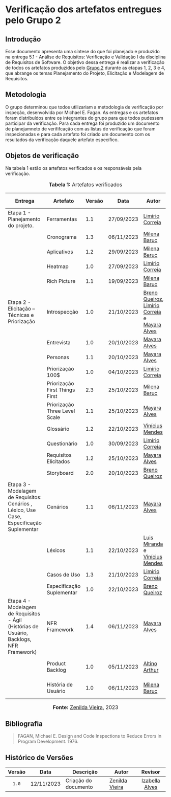 # Verificação dos artefatos entregues pelo Grupo 2

## Introdução

Esse documento apresenta uma síntese do que foi planejado e produzido na entrega 5.1 - Análise de Requisitos: Verificação e Validação I da disciplina de Requisitos de Software. O objetivo dessa entrega é realizar a verificação de todos os artefatos produzidos pelo [Grupo 2](https://requisitos-de-software.github.io/2023.2-Carteira_Digital_de_Transito/) durante as etapas 1, 2, 3 e 4, que abrange os temas Planejamento do Projeto, Elicitação e Modelagem de Requisitos.

## Metodologia

O grupo determinou que todos utilizariam a metodologia de verificação por inspeção, desenvolvida por Michael E. Fagan. As entregas e os artefatos foram distribuídos entre os integrantes do grupo para que todos pudessem participar da verificação. Para cada entrega foi produzido um documento de planejamneto de verififcação com as listas de verificação que foram inspecionadas e para cada artefato foi criado um documento com os resultados da verificação daquele artefato específico.

## Objetos de verificação

Na tabela 1 estão os artefatos verificados e os responsáveis pela verificação.

<div align="center">
<font size="3"><p style="text-align: center"><b>Tabela 1:</b> Artefatos verificados</p></font>

<table>
  <thead>
    <tr>
      <th>Entrega</th>
      <th>Artefato</th>
      <th>Versão</th>
      <th>Data</th>
      <th>Autor</th>
      <th>Verificado por</th>
    </tr>
  </thead>
  <tbody>
    <tr>
      <td>Etapa 1 - Planejamento do projeto.</td>
      <td>Ferramentas</td>
      <td>1.1</td>
      <td>27/09/2023</td>
      <td><a href="https://github.com/LimirioGuimaraes">Limírio Correia</a></td>
      <td><a href="https://github.com/GZaranza">Gabriel Zaranza</a></td>
    </tr>
    <tr>
      <td></td>
      <td>Cronograma</td>
      <td>1.3</td>
      <td>06/11/2023</td>
      <td><a href="https://github.com/MilenaBaruc">Milena Baruc</a></td>
      <td><a href="https://github.com/GZaranza">Gabriel Zaranza</a></td>
    </tr>
    <tr>
      <td></td>
      <td>Aplicativos</td>
      <td>1.2</td>
      <td>29/09/2023</td>
      <td><a href="https://github.com/MilenaBaruc">Milena Baruc</a></td>
      <td><a href="https://github.com/GZaranza">Gabriel Zaranza</a></td>
    </tr>
    <tr>
      <td></td>
      <td>Heatmap</td>
      <td>1.0</td>
      <td>27/09/2023</td>
      <td><a href="https://github.com/LimirioGuimaraes">Limírio Correia</a></td>
      <td><a href="https://github.com/GZaranza">Gabriel Zaranza</a></td>
    </tr>
    <tr>
      <td></td>
      <td>Rich Picture</td>
      <td>1.1</td>
      <td>19/09/2023</td>
      <td><a href="https://github.com/MilenaBaruc">Milena Baruc</a></td>
      <td><a href="https://github.com/GZaranza">Gabriel Zaranza</a></td>
    </tr>
    <tr>
      <td>Etapa 2 - Elicitação – Técnicas e Priorização</td>
      <td>Introspecção</td>
      <td>1.0</td>
      <td>21/10/2023</td>
      <td><a href="https://github.com/brenob6">Breno Queiroz</a>, <br> <a href="https://github.com/LimirioGuimaraes">Limírio Correia</a> e <br> <a href="https://github.com/Mayara-tech">Mayara Alves</a></td>
      <td><a href="https://github.com/Lucas13032003">Lucas Victor</a></td>
    </tr>
    <tr>
        <td></td>
        <td>Entrevista</td>
        <td>1.0</td>
        <td>20/10/2023</td>
        <td><a href="https://github.com/Mayara-tech">Mayara Alves</a></td>
        <td><a href="https://github.com/Lucas13032003">Lucas Victor</a></td>
    </tr>
    <tr>
        <td></td>
        <td>Personas</td>
        <td>1.1</td>
        <td>20/10/2023</td>
        <td><a href="https://github.com/Mayara-tech">Mayara Alves</a></td>
        <td><a href="https://github.com/Lucas13032003">Lucas Victor</a></td>
    </tr>
    <tr>
        <td></td>
        <td>Priorização 100$</td>
        <td>1.0</td>
        <td>04/10/2023</td>
        <td><a href="https://github.com/LimirioGuimaraes">Limírio Correia</a></td>
        <td><a href="https://github.com/lucassouzs">Lucas Ribeiro</a></td>
    </tr>
    <tr>
    <td></td>
        <td>Priorização First Things First</td>
        <td>2.3</td>
        <td>25/10/2023</td>
        <td><a href="https://github.com/MilenaBaruc">Milena Baruc</a></td>
        <td><a href="https://github.com/lucassouzs">Lucas Ribeiro</a></td>
    </tr>
    <tr>
        <td></td>
        <td>Priorização Three Level Scale</td>
        <td>1.1</td>
        <td>25/10/2023</td>
        <td><a href="https://github.com/Mayara-tech">Mayara Alves</a></td>
        <td><a href="https://github.com/lucassouzs">Lucas Ribeiro</a></td>
    </tr>
    <tr>
        <td></td>
        <td>Glossário</td>
        <td>1.2</td>
        <td>22/10/2023</td>
        <td><a href="https://github.com/yabamiah">Vinícius Mendes</a></td>
        <td><a href="https://github.com/lucassouzs">Lucas Ribeiro</a></td>
    </tr>
    <tr>
        <td></td>
        <td>Questionário</td>
        <td>1.0</td>
        <td>30/09/2023</td>
        <td><a href="https://github.com/LimirioGuimaraes">Limírio Correia</a></td>
        <td><a href="https://github.com/lucassouzs">Lucas Ribeiro</a></td>
    </tr>
    <tr>
        <td></td>
        <td>Requisitos Elicitados</td>
        <td>1.2</td>
        <td>25/10/2023</td>
        <td><a href="https://github.com/Mayara-tech">Mayara Alves</a></td>
        <td><a href="https://github.com/lucassouzs">Lucas Ribeiro</a></td>
    </tr>
    <tr>
        <td></td>
        <td>Storyboard</td>
        <td>2.0</td>
        <td>20/10/2023</td>
        <td><a href="https://github.com/brenob6">Breno Queiroz</a></td>
        <td><a href="https://github.com/lucassouzs">Lucas Ribeiro</a></td>
    </tr>
    <tr>
        <td>Etapa 3 - Modelagem de Requisitos: Cenários , Léxico, Use Case, Especificação Suplementar</td>
        <td>Cenários</td>
        <td>1.1</td>
        <td>06/11/2023</td>
        <td><a href="https://github.com/Mayara-tech">Mayara Alves</a></td>
        <td><a href="https://github.com/zenildavieira">Zenilda Vieira</a></td>
    </tr>
    <tr>
        <td></td>
        <td>Léxicos</td>
        <td>1.1</td>
        <td>22/10/2023</td>
        <td><a href="https://github.com/LuisMiranda10">Luis Miranda</a> e  <br> <a href="https://github.com/yabamiah">Vinícius Mendes</a></td>
        <td><a href="https://github.com/zenildavieira">Zenilda Vieira</a></td>
    </tr>
    <tr>
        <td></td>
        <td>Casos de Uso</td>
        <td>1.3</td>
        <td>21/10/2023</td>
        <td><a href="https://github.com/LimirioGuimaraes">Limírio Correia</a></td>
        <td><a href="https://github.com/izabellaalves">Izabella Alves</a></td>
    </tr>
    <tr>
        <td></td>
        <td>Especificação Suplementar</td>
        <td>1.0</td>
        <td>22/10/2023</td>
        <td><a href="https://github.com/brenob6">Breno Queiroz</a></td>
        <td><a href="https://github.com/izabellaalves">Izabella Alves</a></td>
    </tr>
    <tr>
        <td>Etapa 4 - Modelagem de Requisitos - Ágil (Histórias de Usuário, Backlogs, NFR Framework)</td>
        <td>NFR Framework</td>
        <td>1.4</td>
        <td>06/11/2023</td>
        <td><a href="https://github.com/Mayara-tech">Mayara Alves</a></td>
        <td><a href="https://github.com/gabrielrosa09">Gabriel Rosa</a></td>
    </tr>
    <tr>
      <td></td>
      <td>Product Backlog</td>
      <td>1.0</td>
      <td>05/11/2023</td>
      <td><a href="https://github.com/arthurrochamoreira">Altino Arthur</a></td>
      <td><a href="https://github.com/LucasOliveiraDiasMarquesFerreira">Lucas Oliveira Rosa</a></td>
    </tr>
    <tr>
      <td></td>
      <td>História de Usuário</td>
      <td>1.0</td>
      <td>06/11/2023</td>
      <td><a href="https://github.com/MilenaBaruc">Milena Baruc</a></td>
       <td><a href="https://github.com/LucasOliveiraDiasMarquesFerreira">Lucas Oliveira Rosa</a></td>
    </tr>
  </tbody>
</table>

</body>
</html>

<font size="3"><p style="text-align: center"><b>Fonte:</b> <a href="https://github.com/zenildavieira">Zenilda Vieira</a>, 2023</p></font>
</div>

## Bibliografia

> FAGAN, Michael E. Design and Code Inspections to Reduce Errors in Program Development. 1976.
>

## Histórico de Versões

| Versão | Data   | Descrição     | Autor     |  Revisor        |
| :----: | ------ | ------------- | --------- | :-------------: |
| `1.0`  | 12/11/2023 | Criação do documento  | [Zenilda Vieira](https://github.com/zenildavieira) | [Izabella Alves](https://github.com/izabellaalves) |
